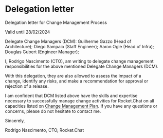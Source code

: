 # Delegation letter

Delegation letter for Change Management Process

Valid until 28/02/2024

Delegate Change Managers (DCM): Guilherme Gazzo (Head of Architecture); Diego Sampaio (Staff Engineer); Aaron Ogle (Head of Infra); Douglas Gubert (Engineer Manager);&#x20;

I, Rodrigo Nascimento (CTO), am writing to delegate change management responsibilities for the above mentioned Delegate Change Managers (DCM).&#x20;

With this delegation, they are also allowed to assess the impact of a change, identify any risks, and make a recommendation for approval or rejection of a release.&#x20;

I am confident that DCM listed above have the skills and expertise necessary to successfully manage change activities for Rocket.Chat on all capacities listed on [Change Management Plan](https://docs.google.com/document/d/1653uLSrf-3rkgfEKKnKgK0sLeH5Yp8uP\_NUDNpk6xPk/edit). If you have any questions or concerns, please do not hesitate to contact me.

Sincerely,

Rodrigo Nascimento, CTO, Rocket.Chat
